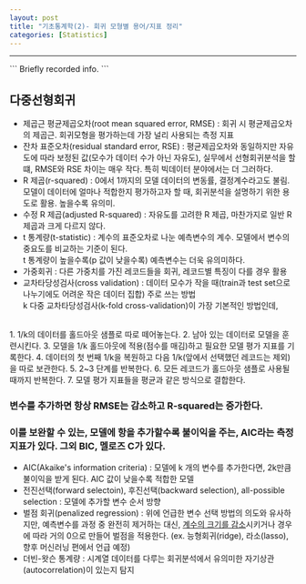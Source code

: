 ```yaml
---
layout: post
title: "기초통계학(2)- 회귀 모형별 용어/지표 정리"
categories: [Statistics]
---
```

<hr>
```
Briefly recorded info.
```

## 다중선형회귀

* 제곱근 평균제곱오차(root mean squared error, RMSE)
: 회귀 시 평균제곱오차의 제곱근. 회귀모형을 평가하는데 가장 널리 사용되는 측정 지표
* 잔차 표준오차(residual standard error, RSE)
: 평균제곱오차와 동일하지만 자유도에 따라 보정된 값(모수가 데이터 수가 아닌 자유도), 실무에서 선형회귀분석을 할 떄, RMSE와 RSE 차이는 매우 작다. 특히 빅데이터 분야에서는 더 그러하다.
* R 제곱(r-squared)
: 0에서 1까지의 모델 데이터의 변동률, 결정계수라고도 불림. 모델이 데이터에 얼마나 적합한지 평가하고자 할 때, 회귀분석을 설명하기 위한 용도로 활용. 높을수록 유의미.
* 수정 R 제곱(adjusted R-squared)
: 자유도를 고려한 R 제곱, 마찬가지로 일반 R제곱과 크게 다르지 않다.
* t 통계량(t-statistic)
: 계수의 표준오차로 나눈 예측변수의 계수. 모델에서 변수의 중요도를 비교하는 기준이 된다. <br>
t 통계량이 높을수록(p 값이 낮을수록) 예측변수는 더욱 유의미하다.
* 가중회귀
: 다른 가중치를 가진 레코드들을 회귀, 레코드별 특징이 다를 경우 활용
* 교차타당성검사(cross validation)
: 데이터 모수가 작을 때(train과 test set으로 나누기에도 어려운 작은 데이터 집합) 주로 쓰는 방법<br>
k 다중 교차타당성검사(k-fold cross-validation)이 가장 기본적인 방법인데,
<br>
1. 1/k의 데이터를 홀드아웃 샘플로 따로 떼어놓는다.
2. 남아 있는 데이터로 모델을 훈련시킨다.
3. 모델을 1/k 홀드아웃에 적용(점수를 매김)하고 필요한 모델 평가 지표를 기록한다.
4. 데이터의 첫 번째 1/k을 복원하고 다음 1/k(앞에서 선택했던 레코드는 제외)을 따로 보관한다.
5. 2~3 단계를 반복한다.
6. 모든 레코드가 홀드아웃 샘플로 사용될 때까지 반복한다.
7. 모델 평가 지표들을 평균과 같은 방식으로 결합한다.

### 변수를 추가하면 항상 RMSE는 감소하고 R-squared는 증가한다.
### 이를 보완할 수 있는, 모델에 항을 추가할수록 불이익을 주는, AIC라는 측정지표가 있다. 그외 BIC, 멜로즈 C가 있다.  

* AIC(Akaike's information criteria)
: 모델에 k 개의 변수를 추가한다면, 2k만큼 불이익을 받게 된다. AIC 값이 낮을수록 적합한 모델
* 전진선택(forward selectoin), 후진선택(backward selection), all-possible selection
: 모델에 추가할 변수 순서 방향
* 벌점 회귀(penalized regression)
: 위에 언급한 변수 선택 방법의 의도와 유사하지만, 예측변수를 과정 중 완전히 제거하는 대신, <u>계수의 크기를 감소</u>시키거나 경우에 따라 거의 0으로 만들어 벌점을 적용한다. (ex. 능형회귀(ridge), 라소(lasso), 향후 머신러닝 편에서 언급 예정)
* 더빈-왓슨 통계량
: 시계열 데이터를 다루는 회귀분석에서 유의미한 자기상관(autocorrelation)이 있는지 탐지
